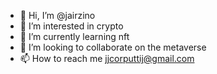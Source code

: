 - 👋 Hi, I’m @jairzino
- 👀 I’m interested in crypto
- 🌱 I’m currently learning nft
- 💞️ I’m looking to collaborate on the metaverse
- 📫 How to reach me jjcorputtij@gmail.com

<!---
jairzino/jairzino is a ✨ special ✨ repository because its `README.md` (this file) appears on your GitHub profile.
You can click the Preview link to take a look at your changes.
--->
